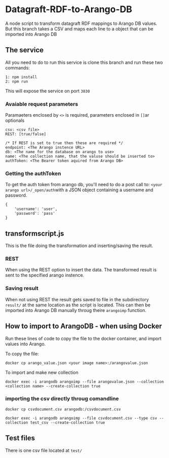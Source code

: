 # Datagraft-RDF-to-Arango-DB
A node script to transform datagraft RDF mappings to Arango DB values. But this branch takes a CSV and maps each line to a object that can be imported into Arango DB

## The service
All you need to do to run this service is clone this branch and run these two commands:

```
1: npm install
2: npm run 
```

This will expose the service on port `3030`

### Avaiable request parameters
Paramaeters enclosed by `<>` is required, parameters enclosed in `[]`ar optionals

```
csv: <csv file>
REST: [true/false]

/* If REST is set to true then these are required */
endpoint: <The Arango instence URL>
db: <The name for the database on arango to use>
name: <The collection name, that the valuse should be inserted to>
authToken: <The Bearer token aquired from Arango DB>
```

### Getting the authToken
To get the auth token from arango db, you'll need to do a post call to: `<your arango url>/_open/auth`with a JSON object containing a username and password.
```
{
    'username': 'user',
    'password': 'pass'
}
```

## transformscript.js
This is the file doing the transformation and inserting/saving the result.

### REST
When using the REST option to insert the data. The transformed result is sent to the specified arango instence.

### Saving result
When not using REST the result gets saved to file in the
subdirectory `result/` at the same location as the script is located. This can then be imported into Arango DB manually throug theire `arangoimp` function.

## How to import to ArangoDB - when using Docker
Run these lines of code to copy the file to the docker container, and import values into Arango.

To copy the file:

```docker cp arango_value.json <your image name>:/arangovalue.json```

To import and make new collection

```docker exec -i arangodb arangoimp --file arangovalue.json --collection <collection name> --create-collection true```

### importing the csv directly throug comandline
```docker cp csvdocument.csv arangodb:/csvdocument.csv```

```docker exec -i arangodb arangoimp --file csvdocument.csv --type csv --collection test_csv --create-collection true```

## Test files
There is one csv file located at `test/`